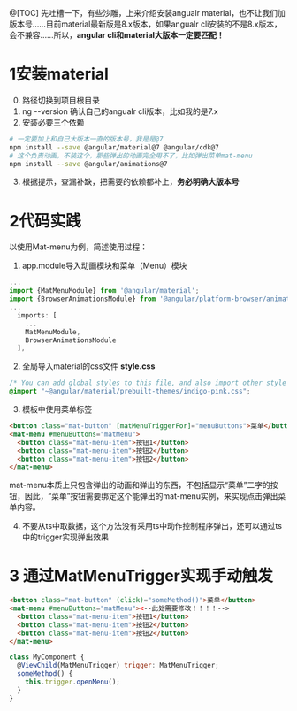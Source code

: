 ﻿@[TOC]
先吐槽一下，有些沙雕，上来介绍安装angualr material，也不让我们加版本号……目前material最新版是8.x版本，如果angualr cli安装的不是8.x版本，会不兼容……所以，**angular cli和material大版本一定要匹配！**
# 1安装material
0. 路径切换到项目根目录
1. ng --version 确认自己的angualr cli版本，比如我的是7.x
2. 安装必要三个依赖
```bash
# 一定要加上和自己大版本一直的版本号，我是是@7
npm install --save @angular/material@7 @angular/cdk@7
# 这个负责动画，不装这个，那些弹出的动画完全用不了，比如弹出菜单mat-menu
npm install --save @angular/animations@7
```
3. 根据提示，查漏补缺，把需要的依赖都补上，**务必明确大版本号**
# 2代码实践
以使用Mat-menu为例，简述使用过程：
1. app.module导入动画模块和菜单（Menu）模块
```js
...
import {MatMenuModule} from '@angular/material';
import {BrowserAnimationsModule} from '@angular/platform-browser/animations';
...
  imports: [
    ...
    MatMenuModule,
    BrowserAnimationsModule
  ],
```
2. 全局导入material的css文件
**style.css**
```css
/* You can add global styles to this file, and also import other style files */
@import "~@angular/material/prebuilt-themes/indigo-pink.css";
```
3. 模板中使用菜单标签
```html
<button class="mat-button" [matMenuTriggerFor]="menuButtons">菜单</button>
<mat-menu #menuButtons="matMenu">
  <button class="mat-menu-item">按钮1</button>
  <button class="mat-menu-item">按钮2</button>
  <button class="mat-menu-item">按钮2</button>
</mat-menu>
```
mat-menu本质上只包含弹出的动画和弹出的东西，不包括显示“菜单”二字的按钮，因此，“菜单”按钮需要绑定这个能弹出的mat-menu实例，来实现点击弹出菜单内容。

4. 不要从ts中取数据，这个方法没有采用ts中动作控制程序弹出，还可以通过ts中的trigger实现弹出效果

# 3 通过MatMenuTrigger实现手动触发
```html
<button class="mat-button" (click)="someMethod()">菜单</button>
<mat-menu #menuButtons="matMenu"><--此处需要修改！！！！-->
  <button class="mat-menu-item">按钮1</button>
  <button class="mat-menu-item">按钮2</button>
  <button class="mat-menu-item">按钮2</button>
</mat-menu>
```
```js
class MyComponent {
  @ViewChild(MatMenuTrigger) trigger: MatMenuTrigger;
  someMethod() {
    this.trigger.openMenu();
  }
}
```
